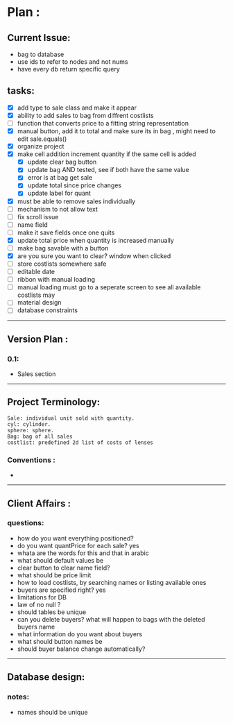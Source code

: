 # Plan :
## Current Issue:
* bag to database
* use ids to refer to nodes and not nums
* have every db return specific query
## tasks:
* [x] add type to sale class and make it appear
* [x] ability to add sales to bag from diffrent costlists
* [ ] function that converts price to a fitting string representation
* [x] manual button, add it to total and make sure its in bag , might need to edit sale.equals()
* [x] organize project 
* [x] make cell addition increment quantity if the same cell is added
    * [x] update clear bag button 
    * [x] update bag AND tested, see if both have the same value
    * [x] error is at bag get sale 
    * [x] update total since price changes
    * [x] update label for quant
* [x] must be able to remove sales individually
* [ ] mechanism to not allow text
* [ ] fix scroll issue
* [ ] name field
* [ ] make it save fields once one quits
* [x] update total price when quantity is increased manually
* [ ] make bag savable with a button 
* [x] are you sure you want to clear? window when clicked
* [ ] store costlists somewhere safe
* [ ] editable date
* [ ] ribbon with manual loading
* [ ] manual loading must go to a seperate screen to see all available costlists may
* [ ] material design
* [ ] database constraints 
- - - -
## Version Plan :

### 0.1:
* Sales section


- - - -
## Project Terminology:
    Sale: individual unit sold with quantity.
    cyl: cylinder.
    sphere: sphere.
    Bag: bag of all sales
    costlist: predefined 2d list of costs of lenses
### Conventions :
*
- - - -
## Client Affairs :

### questions:
* how do you want everything positioned?
* do you want quantPrice for each sale? yes
* whata are the words for this and that in arabic
* what should default values be
* clear button to clear name field?
* what should be price limit
* how to load costlists, by searching names or listing available ones
* buyers are specified right? yes
* limitations for DB
* law of no null ?
* should tables be unique
* can you delete buyers? what will happen to bags with the deleted buyers name
* what information do you want about buyers
* what should button names be
* should buyer balance change automatically?
- - - -
## Database design:
### notes:
* names should be unique


